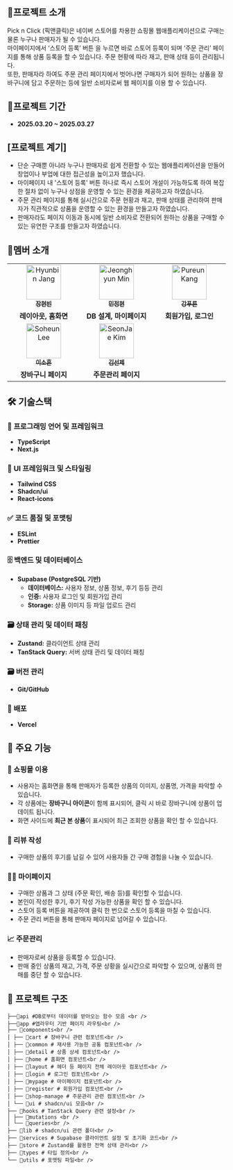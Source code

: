 ## 📢프로젝트 소개

Pick n Click (픽앤클릭)은 네이버 스토어를 차용한 쇼핑몰 웹애플리케이션으로 구매는 물론 누구나 판매자가 될 수 있습니다.<br />
마이페이지에서 ‘스토어 등록’ 버튼 을 누르면 바로 스토어 등록이 되며 ‘주문 관리’ 페이지를 통해 상품 등록을 할 수 있습니다. 주문 현황에 따라 재고, 판매 상태 등이 관리됩니다.<br />
또한, 판매자라 하여도 주문 관리 페이지에서 벗어나면 구매자가 되어 원하는 상품을 장바구니에 담고 주문하는 등에 일반 소비자로써 웹 페이지를 이용 할 수 있습니다.

## 📅프로젝트 기간

- **2025.03.20 ~ 2025.03.27**

## [프로젝트 계기]

- 단순 구매뿐 아니라 누구나 판매자로 쉽게 전환할 수 있는 웹애플리케이션을 만들어 창업이나 부업에 대한 접근성을 높이고자 했습니다.
- 마이페이지 내 '스토어 등록' 버튼 하나로 즉시 스토어 개설이 가능하도록 하여 복잡한 절차 없이 누구나 상점을 운영할 수 있는 환경을 제공하고자 하였습니다.
- 주문 관리 페이지를 통해 실시간으로 주문 현황과 재고, 판매 상태를 관리하여 판매자가 직관적으로 상품을 운영할 수 있는 환경을 만들고자 하였습니다.
- 판매자라도 페이지 이동과 동시에 일반 소비자로 전환되어 원하는 상품을 구매할 수 있는 유연한 구조를 만들고자 하였습니다.

## 💏멤버 소개

<table>
  <tbody>
    <tr>
      <td width="300px" align="center">
        <a href="https://github.com/33hyun">
        <img src="https://avatars.githubusercontent.com/u/192601063?v=4" width="80" alt="Hyunbin Jang"/>
        <br />
        <sub><b>장현빈</b></sub>
        </a>
        <br />
      </td>
         <td width="300px" align="center">
        <a href="https://github.com/Eletsia">
        <img src="https://avatars.githubusercontent.com/u/166839043?v=4" width="80" alt="Jeonghyun Min"/>
        <br />
        <sub><b>민정현</b></sub>
        </a>
        <br />
      </td>
      <td width="300px" align="center">
        <a href="https://github.com/PureunKang">
        <img src="https://avatars.githubusercontent.com/u/144876018?v=4" width="80" alt="Pureun Kang"/>
        <br />
        <sub><b>강푸른</b></sub>
        </a>
        <br />
      </td>
    </tr>
    <tr>
      <td align="center">
        <b>레이아웃, 홈화면</b> <br/>
      </td>
      <td align="center">
        <b>DB 설계, 마이페이지</b> <br/>
      </td>
      <td align="center">
        <b>회원가입, 로그인</b> <br/>
      </td>
    </tr>
    <tr>
      <td align="center">
        <a href="https://github.com/sohxxny">
        <img src="https://avatars.githubusercontent.com/u/119118662?v=4" width="80" alt="Soheun Lee"/>
        <br />
        <sub><b>이소흔</b></sub>
        </a>
        <br />
      </td>
      <td align="center">
        <a href="https://github.com/UrePu">
        <img src="https://avatars.githubusercontent.com/u/85550543?v=4" width="80" alt="SeonJae Kim"/>
        <br />
        <sub><b>김선제</b></sub>
        </a>
        <br />
      </td>
    </tr>
    <tr>
      <td align="center">
        <b>장바구니 페이지</b> <br/>
      </td>
      <td align="center">
        <b>주문관리 페이지</b> <br/>
      </td>
      <td align="center">
    </tr>
  </tbody>
</table>

## 🛠 **기술스택**

### 📌 **프로그래밍 언어 및 프레임워크**

- **TypeScript**
- **Next.js**

### 🎨 **UI 프레임워크 및 스타일링**

- **Tailwind CSS**
- **Shadcn/ui**
- **React-icons**

### ✅ **코드 품질 및 포맷팅**

- **ESLint**
- **Prettier**

### 🗄️ **백엔드 및 데이터베이스**

- **Supabase (PostgreSQL 기반)**
  - **데이터베이스:** 사용자 정보, 상품 정보, 후기 등등 관리
  - **인증:** 사용자 로그인 및 회원가입 관리
  - **Storage:** 상품 이미지 등 파일 업로드 관리

### 🗃️ **상태 관리 및 데이터 패칭**

- **Zustand:** 클라이언트 상태 관리
- **TanStack Query:** 서버 상태 관리 및 데이터 패칭

### 🗃️ **버전 관리**

- **Git/GitHub**

### 🚀 **배포**

- **Vercel**

## 📝 **주요 기능**

### 🛒 쇼핑몰 이용

- 사용자는 홈화면을 통해 판매자가 등록한 상품의 이미지, 상품명, 가격을 파악할 수 있습니다.
- 각 상품에는 **장바구니 아이콘**이 함께 표시되어, 클릭 시 바로 장바구니에 상품이 업데이트 됩니다.
- 화면 사이드에 **최근 본 상품**이 표시되어 최근 조회한 상품을 확인 할 수 있습니다.

### 📝 리뷰 작성

- 구매한 상품의 후기를 남길 수 있어 사용자들 간 구매 경험을 나눌 수 있습니다.

### 🧑‍💻 마이페이지

- 구매한 상품과 그 상태 (주문 확인, 배송 등)를 확인할 수 있습니다.
- 본인이 작성한 후기, 후기 작성 가능한 상품을 확인 할 수 있습니다.
- 스토어 등록 버튼을 제공하여 클릭 한 번으로 스토어 등록을 마칠 수 있습니다.
- 주문 관리 버튼을 통해 판매자 페이지로 넘어갈 수 있습니다.

### 📈 주문관리

- 판매자로써 상품을 등록할 수 있습니다.
- 판매 중인 상품의 재고, 가격, 주문 상황을 실시간으로 파악할 수 있으며, 상품의 판매를 중단 할 수 있습니다.

## 📁 **프로젝트 구조**
```
├──📁api #DB로부터 데이터를 받아오는 함수 모음 <br />
├──📁app #앱라우터 기반 페이지 라우팅<br />
├── 📁components<br />
│ ├── 📁cart # 장바구니 관련 컴포넌트<br />
│ ├── 📁common # 재사용 가능한 공통 컴포넌트<br />
│ ├── 📁detail # 상품 상세 컴포넌트<br />
│ ├── 📁home # 홈화면 컴포넌트<br />
│ ├── 📁layout # 헤더 등 페이지 전체 레이아웃 컴포넌트<br />
│ ├── 📁login # 로그인 컴포넌트<br />
│ ├── 📁mypage # 마이페이지 컴포넌트<br />
│ ├── 📁register # 회원가입 컴포넌트<br />
│ ├── 📁shop-manage # 주문관리 관련 컴포넌트<br />
│ └── 📁ui # shadcn/ui 모음<br />
├── 📁hooks # TanStack Query 관련 설정<br />
│ ├── 📁mutations <br />
│ └── 📁queries<br />
├── 📁lib # shadcn/ui 관련 폴더<br />
├── 📁services # Supabase 클라이언트 설정 및 초기화 코드<br />
├── 📁store # Zustand를 활용한 전역 상태 관리<br />
├── 📁types # 타입 정의<br />
└── 📁utils # 포맷팅 파일<br />
```
